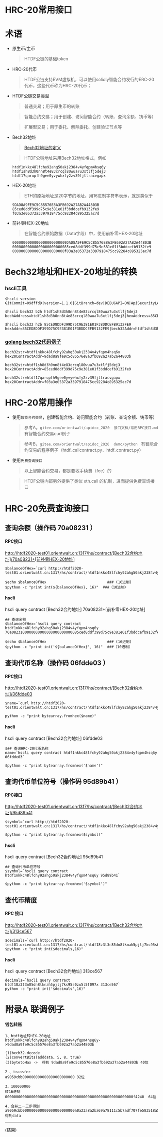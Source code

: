 
# **HRC-20常用接口**

# 术语
- 原生币/主币
  > HTDF公链的基础token

- HRC-20代币
  > HTDF公链支持EVM虚拟机，可以使用solidiy智能合约发行的ERC-20代币，这些代币称为HRC-20代币；

- HTDF公链交易类型
  > 普通交易；用于原生币的转账

  > 智能合约交易；用于创建、访问智能合约（转账、查询余额、铸币等）

  > 扩展型交易；用于委托、解除委托、创建验证节点等

- Bech32地址
  > [Bech32地址的定义](https://github.com/bitcoin/bips/blob/master/bip-0173.mediawiki#Bech32)

  > HTDF公链地址采用Bech32地址格式，例如 
  
  ```
  htdf1nkkc48lfchy92ahg50akj2384v4yfqpm4hsq6y
  htdf1sh8d3h0nn8t4e83crcql80wua7u3xtlfj5dej3
  htdf17qarupfh9gee0yvywhxfy2zv39fjttracvgapx
  ```

- HEX-20地址
  > ETH的原始地址是20字节的地址，用16进制字符串表示，就是类似于 
  
  ```
  9DAD8A9FE9C5C85576E8A3FB692A27AB2A44803B
  85ced8ddf399d75c9e381e01f3bddcefb9132fe9
  f03a3e05372a3397918475cc92284c895325ac7d
  ```

- 前补零HEX-20地址
  > 在智能合约原始数据（Data字段）中，使用前补零HEX-20地址

  ```
  0000000000000000000000009DAD8A9FE9C5C85576E8A3FB692A27AB2A44803B
  00000000000000000000000085ced8ddf399d75c9e381e01f3bddcefb9132fe9
  000000000000000000000000f03a3e05372a3397918475cc92284c895325ac7d

  ```

# Bech32地址和HEX-20地址的转换

### hscli工具

```
$hscli version
GitCommit=09dffd9|version=1.1.0|GitBranch=dev|DEBUGAPI=ON|ApiSecurityLevel=low

$hscli bech32 b2h htdf1sh8d3h0nn8t4e83crcql80wua7u3xtlfj5dej3
bechAddress=htdf1sh8d3h0nn8t4e83crcql80wua7u3xtlfj5dej3|hexAddress=85CED8DDF399D75C9E381E01F3BDDCEFB9132FE9

$hscli bech32 h2b 85CED8DDF399D75C9E381E01F3BDDCEFB9132FE9
hexAddr=85CED8DDF399D75C9E381E01F3BDDCEFB9132FE9|bech32Addr=htdf1sh8d3h0nn8t4e83crcql80wua7u3xtlfj5dej3
```

### [golang bech32代码例子](https://gitee.com/orientwalt/apidoc_2020/tree/master/demo/golang_bech32)

```
bech32str=htdf1nkkc48lfchy92ahg50akj2384v4yfqpm4hsq6y
hex20ContractAddr=9dad8a9fe9c5c85576e8a3fb692a27ab2a44803b

bech32str=htdf1sh8d3h0nn8t4e83crcql80wua7u3xtlfj5dej3
hex20ContractAddr=85ced8ddf399d75c9e381e01f3bddcefb9132fe9

bech32str=htdf17qarupfh9gee0yvywhxfy2zv39fjttracvgapx
hex20ContractAddr=f03a3e05372a3397918475cc92284c895325ac7d
```


# HRC-20常用操作

- 使用`智能合约交易`，创建智能合约、访问智能合约（转账、查询余额、铸币等）
  > 参考A，`gitee.com/orientwalt/apidoc_2020  接口文档/常用RPC接口.md `  有智能合约交易curl例子

  > 参考B，`gitee.com/orientwalt/apidoc_2020  demo/python `  有智能合约交易的程序例子（htdf_callcontract.py、htdf_contract.py）

- 使用`免费查询接口`
  > 以上智能合约交易，都是要收手续费（fee）的
  
  > HTDF公链内部另外提供了类似 eth.call 的机制，进而提供免费查询接口


# HRC-20免费查询接口

## 查询余额（操作码  70a08231 ）

#### RPC接口
http://htdf2020-test01.orientwalt.cn:1317/hs/contract/[Bech32合约地址]/70a08231+[前补零HEX-20地址]

```
$balanceOfHex=`curl http://htdf2020-test01.orientwalt.cn:1317/hs/contract/htdf1nkkc48lfchy92ahg50akj2384v4yfqpm4hsq6y/70a0823100000000000000000000000085ced8ddf399d75c9e381e01f3bddcefb9132fe9`

$echo $balanceOfHex                            ### (16进制)
$python -c "print int(${balanceOfHex}, 16)"  ###（10进制）

```

#### hscli
hscli query contract [Bech32合约地址]  70a08231+[前补零HEX-20地址]

```
## 查询余额
$balanceOfHex=`hscli query contract htdf1nkkc48lfchy92ahg50akj2384v4yfqpm4hsq6y  70a0823100000000000000000000000085ced8ddf399d75c9e381e01f3bddcefb9132fe9`  

$echo $balanceOfHex                            ### (16进制)
$python -c "print int('${balanceOfHex}', 16)"  ###（10进制）

```

## 查询代币名称（操作码  06fdde03 ）


#### RPC接口
http://htdf2020-test01.orientwalt.cn:1317/hs/contract/[Bech32合约地址]/06fdde03

```
$name=`curl http://htdf2020-test01.orientwalt.cn:1317/hs/contract/htdf1nkkc48lfchy92ahg50akj2384v4yfqpm4hsq6y/06fdde03`

python -c "print bytearray.fromhex($name)"
```

#### hscli
hscli query contract [Bech32合约地址]  06fdde03

```
$## 查询HRC-20代币名称
name=`hscli query contract htdf1nkkc48lfchy92ahg50akj2384v4yfqpm4hsq6y 06fdde03`

$python -c "print bytearray.fromhex('$name')"
```


## 查询代币单位符号（操作码  95d89b41 ）


#### RPC接口
http://htdf2020-test01.orientwalt.cn:1317/hs/contract/[Bech32合约地址]/95d89b41

```
$symbol=`curl http://htdf2020-test01.orientwalt.cn:1317/hs/contract/htdf1nkkc48lfchy92ahg50akj2384v4yfqpm4hsq6y/95d89b41`

$python -c "print bytearray.fromhex($symbol)"
```



#### hscli
hscli query contract [Bech32合约地址] 95d89b41

```
## 查询代币单位符号
$symbol=`hscli query contract htdf1nkkc48lfchy92ahg50akj2384v4yfqpm4hsq6y 95d89b41`

$python -c "print bytearray.fromhex('$symbol')"
```

## 查代币精度

#### RPC 接口
http://htdf2020-test01.orientwalt.cn:1317/hs/contract/[Bech32合约地址]/313ce567

```
$decimals=`curl http://htdf2020-test01.orientwalt.cn:1317/hs/contract/htdf18z3t3n85dn8lknah5pjlj7ks95s0zu5l5f097x/313ce567`
$python -c "print int($decimals,16)"
```

#### hscli 
hscli query contract [Bech32合约地址] 313ce567
```
decimals=`hscli query contract htdf18z3t3n85dn8lknah5pjlj7ks95s0zu5l5f097x 313ce567`
python -c "print int('$decimals',16)"
```




# 附录A 联调例子

#### 钱包转账

```
1、htdf地址转HEX-20地址
htdf1nkkc48lfchy92ahg50akj2384v4yfqpm4hsq6y->9dad8a9fe9c5c85576e8a3fb692a27ab2a44803b

(1)bech32.decode
(2)convertBits(adddata, 5, 8, true)
(3)bytetoHax ->  得到 9dad8a9fe9c5c85576e8a3fb692a27ab2a44803b 40位

2 、transfer
a9059cbb000000000000000000000000 32位

3、100000000
转16进制 00000000000000000000000000000000000000000000000000000000000f4240  64位

4、合并二一三步得到a9059cbb000000000000000000000000a0a23a8a2ba69a78111c5b7adf707fe583518a5900000000000000000000000000000000000000000000000000000000000f4240 得到data

```


---
(结束)